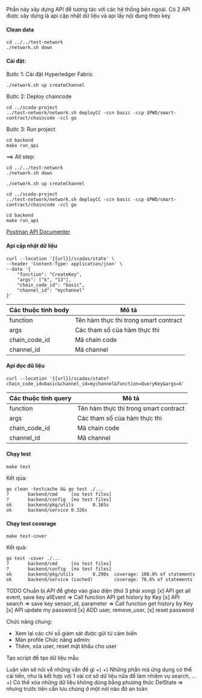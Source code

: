 Phần này xây dựng API để tương tác với các hệ thống bên ngoài. Có 2 API được xây dựng là api cập nhật dữ liệu và api lấy nội dung theo key

#### Clean data
```
cd ../../test-network
./network.sh down
```

#### Cài đặt:

Bước 1: Cài đặt Hyperledger Fabric
```
./network.sh up createChannel
```

Bước 2: Deploy chaincode
```
cd ../scada-project
../test-network/network.sh deployCC -ccn basic -ccp $PWD/smart-contract/chaincode -ccl go
```

Bước 3: Run project
```
cd backend
make run_api
```

==> All step:
```
cd ../../test-network
./network.sh down

./network.sh up createChannel

cd ../scada-project
../test-network/network.sh deployCC -ccn basic -ccp $PWD/smart-contract/chaincode -ccl go

cd backend
make run_api
```
[Postman API Documenter](https://documenter.getpostman.com/view/6827911/2s9Xy3sBBT)

#### Api cập nhật dữ liệu
```
curl --location '{{url}}/scadas/state' \
--header 'Content-Type: application/json' \
--data '{
    "function": "CreateKey",
    "args": ["k", "13"],
    "chain_code_id": "basic",
    "channel_id": "mychannel"
}'
```
| Các thuộc tính body | Mô tả |
|------------|-------|
| function | Tên hàm thực thi trong smart contract|
| args     | Các tham số của hàm thực thi |
| chain_code_id | Mã chain code |
| channel_id | Mã channel |

#### Api đọc dữ liệu
```
curl --location '{{url}}/scadas/state?chain_code_id=basic&channel_id=mychannel&function=QueryKey&args=k'
```
| Các thuộc tính query | Mô tả |
|------------|-------|
| function | Tên hàm thực thi trong smart contract|
| args     | Các tham số của hàm thực thi |
| chain_code_id | Mã chain code |
| channel_id | Mã channel |


#### Chạy test

```
make test
```
Kết qủa:
```
go clean -testcache && go test ./...
?       backend/cmd     [no test files]
?       backend/config  [no test files]
ok      backend/pkg/utils       0.165s
ok      backend/service 0.326s
```

#### Chạy test coverage
```
make test-cover
```

Kết quả:
```
go test -cover ./...
?       backend/cmd     [no test files]
?       backend/config  [no test files]
ok      backend/pkg/utils       0.290s  coverage: 100.0% of statements
ok      backend/service (cached)        coverage: 76.6% of statements
```

TODO
Chuẩn bị API để ghép vào giao diện (thứ 3 phải xong)
[x] API get all event, save key allEvent => Call function API get history by Key
[x] API search => save key sensor_id, parameter => Call function get history by Key
[x] API update my password
[x] ADD user, 
remove_user,
[x] reset password

Chức năng chung:
- Xem lại các chỉ số giám sát được gửi từ cảm biến
- Màn profile
Chức năng admin:
- Thêm, xóa user, reset mật khẩu cho user


Tạo script để tạo dữ liệu mẫu

Luận văn sẽ nói về những vấn đề gì
+) 
+) Những phần mà ứng dụng có thể cải tiến, như là kết hợp với 1 vài cơ sở dữ liệu nữa để làm nhiệm vụ search, ...
+) Có thể xóa những dữ liệu không dùng bằng phương thức DelState => nhưng trước tiên cần lưu chúng ở một nơi nào đó an toàn

